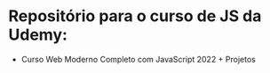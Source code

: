 # Repositório para o curso de JS da Udemy:
- Curso Web Moderno Completo com JavaScript 2022 + Projetos

